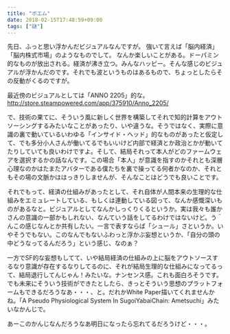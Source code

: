 ```yaml
---
title: "ポエム"
date: 2018-02-15T17:48:59+09:00
tags: ["謎"]
---
```


先日、ふっと思い浮かんだビジュアルなんですが。
強いて言えば「脳内経済」「脳内株式市場」のようなものでして。
なんか楽しいことがある。ドーパミン的なものが放出される。経済が沸き立つ。みんなハッピー。そんな感じのビジュアルが浮かんだのです。それでも波というものはあるもので、ちょっとしたらその反動がくるのですが。

最近傍のビジュアルとしては「ANNO 2205」的な。 
<http://store.steampowered.com/app/375910/Anno_2205/>

で、技術の果てに、そういう風に新しく世界を構築してそれで知的計算をアウトソーシングするみたいなことがあったり、いや違うな。そうではなく、実際に意識の裏で動いているいわゆる「インサイド・ヘッド」的なものがあったと仮定して、でも多分小人さんが働いてるでもいいけど内部で経済とか政治とかが動いてたりしていても良いわけですよ。そして、結局それって本人がどのファームウェアを選択するかの話なんです。この場合「本人」が意識を指すのかそれとも深層心理なのかはたまたアバターである僕たちを裏で操ってる何者かなのか、それともその場の文脈かははっきりしませんが、そんなことはどうでも良いことです。

それでもって、経済の仕組みがあったとして、それ自体が人間本来の生理的な仕組みをエミュレートしている、もしくは連動している図って、なんか感慨深いものがあるなと。ビジュアルとしてなんかしっくりくるというか。実は我々も誰かさんの意識の一部かもしれない、なんていう話をしてるわけではないけど。う＾んこの感じなんとか共有したい。一言で表すならば「シュール」さというか。いやそうでもない。このなんでもないふわっと浮かぶ妄想というか、「自分の頭の中どうなってるんだろう」という感じ、なのぁ？

一方でSF的な妄想もしてて、いや結局経済の仕組みの上に脳をアウトソースするなり意識が存在するなりしてるのに、それが結局生理的な仕組みになってるって、結局退行してんじゃん！みたいな。ナンセンス感。これも面白ろそうです。でも未来にそういう技術ができたとしたら、きっとそういう思想のプラットフォームもできるだろうなあ・・・、と。だれかWhite Paper描いてくれませんかね。「A Pseudo Physiological System In SugoiYabaiChain: Ametsuchi」みたいなかんじで。

あーこのかんじなんだろうなあ明日になったら忘れてるだろうけど・・・。